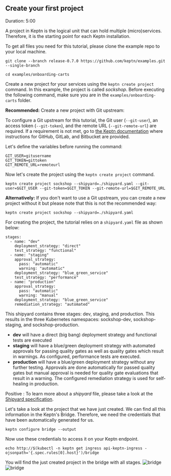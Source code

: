 
## Create your first project
Duration: 5:00

A project in Keptn is the logical unit that can hold multiple (micro)services. Therefore, it is the starting point for each Keptn installation.

To get all files you need for this tutorial, please clone the example repo to your local machine.

<!-- command -->

```
git clone --branch release-0.7.0 https://github.com/keptn/examples.git --single-branch

cd examples/onboarding-carts
```


Create a new project for your services using the `keptn create project` command. In this example, the project is called *sockshop*. Before executing the following command, make sure you are in the `examples/onboarding-carts` folder.

**Recommended:** Create a new project with Git upstream:

To configure a Git upstream for this tutorial, the Git user (`--git-user`), an access token (`--git-token`), and the remote URL (`--git-remote-url`) are required. If a requirement is not met, go to [the Keptn documentation](https://keptn.sh/docs/0.7.0/manage/git_upstream/) where instructions for GitHub, GitLab, and Bitbucket are provided.

Let's define the variables before running the command:

<!-- bash keptn create project sockshop --shipyard=./shipyard.yaml -->

```
GIT_USER=gitusername
GIT_TOKEN=gittoken
GIT_REMOTE_URL=remoteurl
```

Now let's create the project using the `keptn create project` command.

```
keptn create project sockshop --shipyard=./shipyard.yaml --git-user=$GIT_USER --git-token=$GIT_TOKEN --git-remote-url=$GIT_REMOTE_URL
```


**Alternatively:** If you don't want to use a Git upstream, you can create a new project without it but please note that this is not the recommended way:

<!-- command -->
```
keptn create project sockshop --shipyard=./shipyard.yaml
```


For creating the project, the tutorial relies on a `shipyard.yaml` file as shown below:

```
stages:
  - name: "dev"
    deployment_strategy: "direct"
    test_strategy: "functional"
  - name: "staging"
    approval_strategy: 
      pass: "automatic"
      warning: "automatic"
    deployment_strategy: "blue_green_service"
    test_strategy: "performance"
  - name: "production"
    approval_strategy: 
      pass: "automatic"
      warning: "manual"
    deployment_strategy: "blue_green_service"
    remediation_strategy: "automated"
```


This shipyard contains three stages: dev, staging, and production. This results in the three Kubernetes namespaces: sockshop-dev, sockshop-staging, and sockshop-production.

* **dev** will have a direct (big bang) deployment strategy and functional tests are executed
* **staging** will have a blue/green deployment strategy with automated approvals for passing quality gates as well as quality gates which result in warnings. As configured, performance tests are executed.
* **production** will have a blue/green deployment strategy without any further testing. Approvals are done automatically for passed quality gates but manual approval is needed for quality gate evaluations that result in a warning. The configured remediation strategy is used for self-healing in production.


Positive
: To learn more about a *shipyard* file, please take a look at the [Shipyard specification](https://github.com/keptn/spec/blob/master/shipyard.md).

Let's take a look at the project that we have just created. We can find all this information in the Keptn's Bridge.
Therefore, we need the credentials that have been automatically generated for us.

<!-- command -->
```
keptn configure bridge --output
```

Now use these credentials to access it on your Keptn endpoint.

<!-- command -->
```
echo http://$(kubectl -n keptn get ingress api-keptn-ingress -ojsonpath='{.spec.rules[0].host}')/bridge
```

You will find the just created project in the bridge with all stages.
![bridge](./assets/bridge-new.png)
![bridge](./assets/bridge-empty-env.png)
